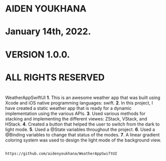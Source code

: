 #                                                                    #
#                          AIDEN YOUKHANA                            #
#                          January 14th, 2022.                       #
#                          VERSION 1.0.0.                            #
#                          ALL RIGHTS RESERVED                       #
#                                                                    #

WeatherAppSwiftUI
      **1**. This is an awesome weather app that was built using Xcode and iOS native programming languages: swift.
      **2**. In this project, I have created a static weather app that is ready for a dynamic implementation using the various APIs. 
      **3**. Used various methods for stacking and implementing the different viewes: ZStack, VStack, and HStack.
      **4**. Created a button that helped the user to switch from the dark to light mode.
      **5**. Used a @State variables throughout the project.
      **6**. Used a @Binding variables to change that status of the modes.
      **7**. A linear gradient coloring system was used to design the light mode of the background view.
      
                            https://github.com/aidenyoukhana/WeatherAppSwiftUI   
 
